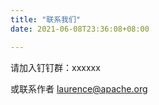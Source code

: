 ```yaml
---
title: "联系我们"
date: 2021-06-08T23:36:08+08:00

---
```




请加入钉钉群：xxxxxx

或联系作者 laurence@apache.org